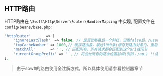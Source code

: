 ## HTTP路由

HTTP路由在 `\Swoft\Http\Server\Router\HandlerMapping` 中实现, 配置文件在 `config/beans/base.php`:

```php
'httpRouter'       => [
    'ignoreLastSlash'  => false, // 是否忽略最后一个斜杠，设置false后，/user/index和/user/index/是两个不同的路由
    'tmpCacheNumber' => 1000,// 缓存路由数，最近1000条(缓存到路由对象的，重启后失效，只会缓存动态路由)
    'matchAll'       => '', // 匹配所有，所有请求都会匹配到这个uri或闭包
    'currentGroupPrefix' => '', // 将会给所有的路由设置前缀(例如：/api) !!请谨慎使用!!
],
```

> 由于sowft的路由使用全注解方式，所以具体使用请参看控制器章节

